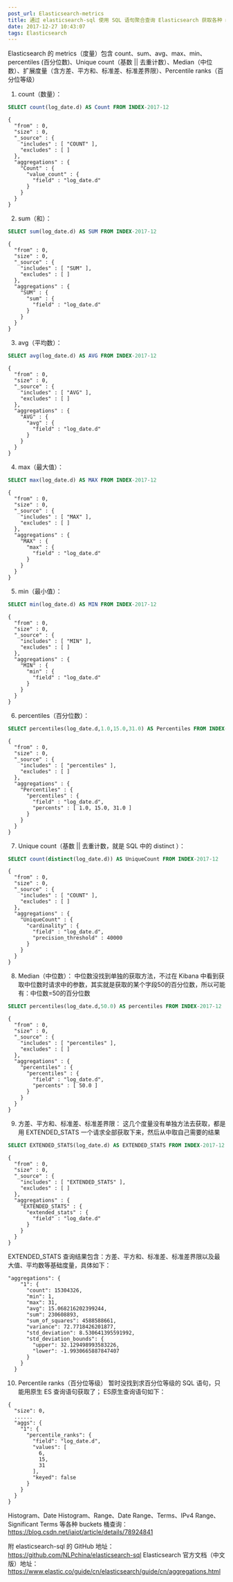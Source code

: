 ```yaml
---
post_url: Elasticsearch-metrics
title: 通过 elasticsearch-sql 使用 SQL 语句聚合查询 Elasticsearch 获取各种 metrics 度量值
date: 2017-12-27 10:43:07
tags: Elasticsearch
---
```

Elasticsearch 的 metrics（度量）包含 count、sum、avg、max、min、percentiles (百分位数)、Unique count（基数 || 去重计数）、Median（中位数）、扩展度量（含方差、平方和、标准差、标准差界限）、Percentile ranks（百分位等级）

1. count（数量）：
```sql
SELECT count(log_date.d) AS Count FROM INDEX-2017-12
```
```
{
  "from" : 0,
  "size" : 0,
  "_source" : {
    "includes" : [ "COUNT" ],
    "excludes" : [ ]
  },
  "aggregations" : {
    "Count" : {
      "value_count" : {
        "field" : "log_date.d"
      }
    }
  }
}
```
2. sum（和）：
```sql
SELECT sum(log_date.d) AS SUM FROM INDEX-2017-12
```
```
{
  "from" : 0,
  "size" : 0,
  "_source" : {
    "includes" : [ "SUM" ],
    "excludes" : [ ]
  },
  "aggregations" : {
    "SUM" : {
      "sum" : {
        "field" : "log_date.d"
      }
    }
  }
}
```
3. avg（平均数）：
```sql
SELECT avg(log_date.d) AS AVG FROM INDEX-2017-12
```
```
{
  "from" : 0,
  "size" : 0,
  "_source" : {
    "includes" : [ "AVG" ],
    "excludes" : [ ]
  },
  "aggregations" : {
    "AVG" : {
      "avg" : {
        "field" : "log_date.d"
      }
    }
  }
}
```
4. max（最大值）：
```sql
SELECT max(log_date.d) AS MAX FROM INDEX-2017-12
```
```
{
  "from" : 0,
  "size" : 0,
  "_source" : {
    "includes" : [ "MAX" ],
    "excludes" : [ ]
  },
  "aggregations" : {
    "MAX" : {
      "max" : {
        "field" : "log_date.d"
      }
    }
  }
}
```
5. min（最小值）：
```sql
SELECT min(log_date.d) AS MIN FROM INDEX-2017-12
```
```
{
  "from" : 0,
  "size" : 0,
  "_source" : {
    "includes" : [ "MIN" ],
    "excludes" : [ ]
  },
  "aggregations" : {
    "MIN" : {
      "min" : {
        "field" : "log_date.d"
      }
    }
  }
}
```
6. percentiles（百分位数）：
```sql
SELECT percentiles(log_date.d,1.0,15.0,31.0) AS Percentiles FROM INDEX-2017-12
```
```
{
  "from" : 0,
  "size" : 0,
  "_source" : {
    "includes" : [ "percentiles" ],
    "excludes" : [ ]
  },
  "aggregations" : {
    "Percentiles" : {
      "percentiles" : {
        "field" : "log_date.d",
        "percents" : [ 1.0, 15.0, 31.0 ]
      }
    }
  }
}
```
7. Unique count（基数 || 去重计数，就是 SQL 中的 distinct ）：
```sql
SELECT count(distinct(log_date.d)) AS UniqueCount FROM INDEX-2017-12
```
```
{
  "from" : 0,
  "size" : 0,
  "_source" : {
    "includes" : [ "COUNT" ],
    "excludes" : [ ]
  },
  "aggregations" : {
    "UniqueCount" : {
      "cardinality" : {
        "field" : "log_date.d",
        "precision_threshold" : 40000
      }
    }
  }
}
```
8. Median（中位数）：
中位数没找到单独的获取方法，不过在 Kibana 中看到获取中位数时请求中的参数，其实就是获取的某个字段50的百分位数，所以可能有：中位数=50的百分位数
```sql
SELECT percentiles(log_date.d,50.0) AS percentiles FROM INDEX-2017-12
```
```
{
  "from" : 0,
  "size" : 0,
  "_source" : {
    "includes" : [ "percentiles" ],
    "excludes" : [ ]
  },
  "aggregations" : {
    "percentiles" : {
      "percentiles" : {
        "field" : "log_date.d",
        "percents" : [ 50.0 ]
      }
    }
  }
}
```
9. 方差、平方和、标准差、标准差界限：
这几个度量没有单独方法去获取，都是用 EXTENDED_STATS 一个请求全部获取下来，然后从中取自己需要的结果
```sql
SELECT EXTENDED_STATS(log_date.d) AS EXTENDED_STATS FROM INDEX-2017-12
```
```
{
  "from" : 0,
  "size" : 0,
  "_source" : {
    "includes" : [ "EXTENDED_STATS" ],
    "excludes" : [ ]
  },
  "aggregations" : {
    "EXTENDED_STATS" : {
      "extended_stats" : {
        "field" : "log_date.d"
      }
    }
  }
}
```
EXTENDED_STATS 查询结果包含：方差、平方和、标准差、标准差界限以及最大值、平均数等基础度量，具体如下：
```
"aggregations": {
    "1": {
      "count": 15304326,
      "min": 1,
      "max": 31,
      "avg": 15.068216202399244,
      "sum": 230608893,
      "sum_of_squares": 4588588661,
      "variance": 72.7718426201877,
      "std_deviation": 8.530641395591992,
      "std_deviation_bounds": {
        "upper": 32.129498993583226,
        "lower": -1.9930665887847407
      }
    }
  }
```
10. Percentile ranks（百分位等级）
暂时没找到求百分位等级的 SQL 语句，只能用原生 ES 查询语句获取了；
ES原生查询语句如下：
```
{
  "size": 0,
  ......
  "aggs": {
    "1": {
      "percentile_ranks": {
        "field": "log_date.d",
        "values": [
          6,
          15,
          31
        ],
        "keyed": false
      }
    }
  }
}
```
Histogram、Date Histogram、Range、Date Range、Terms、IPv4 Range、Significant Terms 等各种 buckets 桶查询：https://blog.csdn.net/iaiot/article/details/78924841

附 elasticsearch-sql 的 GitHub 地址：https://github.com/NLPchina/elasticsearch-sql
Elasticsearch 官方文档（中文版）地址：https://www.elastic.co/guide/cn/elasticsearch/guide/cn/aggregations.html
